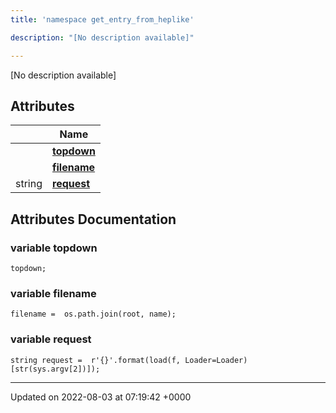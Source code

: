 ```yaml
---
title: 'namespace get_entry_from_heplike'

description: "[No description available]"

---
```







[No description available]

## Attributes

|                | Name           |
| -------------- | -------------- |
| | **[topdown](/documentation/code/gambit_2.2/namespaces/namespaceget__entry__from__heplike/#variable-topdown)**  |
| | **[filename](/documentation/code/gambit_2.2/namespaces/namespaceget__entry__from__heplike/#variable-filename)**  |
| string | **[request](/documentation/code/gambit_2.2/namespaces/namespaceget__entry__from__heplike/#variable-request)**  |



## Attributes Documentation

### variable topdown

```
topdown;
```


### variable filename

```
filename =  os.path.join(root, name);
```


### variable request

```
string request =  r'{}'.format(load(f, Loader=Loader)[str(sys.argv[2])]);
```





-------------------------------

Updated on 2022-08-03 at 07:19:42 +0000